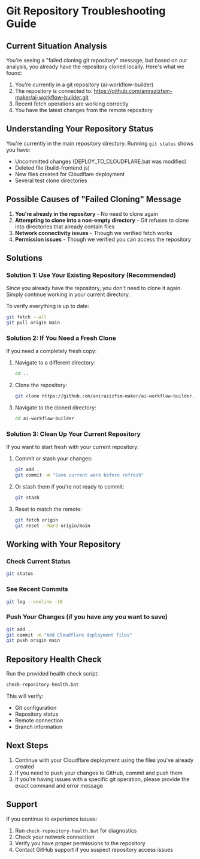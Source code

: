 # Git Repository Troubleshooting Guide

## Current Situation Analysis

You're seeing a "failed cloning git repository" message, but based on our analysis, you already have the repository cloned locally. Here's what we found:

1. You're currently in a git repository (ai-workflow-builder)
2. The repository is connected to: https://github.com/anirazizfsm-maker/ai-workflow-builder.git
3. Recent fetch operations are working correctly
4. You have the latest changes from the remote repository

## Understanding Your Repository Status

You're currently in the main repository directory. Running `git status` shows you have:

- Uncommitted changes (DEPLOY_TO_CLOUDFLARE.bat was modified)
- Deleted file (build-frontend.js)
- New files created for Cloudflare deployment
- Several test clone directories

## Possible Causes of "Failed Cloning" Message

1. **You're already in the repository** - No need to clone again
2. **Attempting to clone into a non-empty directory** - Git refuses to clone into directories that already contain files
3. **Network connectivity issues** - Though we verified fetch works
4. **Permission issues** - Though we verified you can access the repository

## Solutions

### Solution 1: Use Your Existing Repository (Recommended)

Since you already have the repository, you don't need to clone it again. Simply continue working in your current directory.

To verify everything is up to date:
```bash
git fetch --all
git pull origin main
```

### Solution 2: If You Need a Fresh Clone

If you need a completely fresh copy:

1. Navigate to a different directory:
   ```bash
   cd ..
   ```

2. Clone the repository:
   ```bash
   git clone https://github.com/anirazizfsm-maker/ai-workflow-builder.git
   ```

3. Navigate to the cloned directory:
   ```bash
   cd ai-workflow-builder
   ```

### Solution 3: Clean Up Your Current Repository

If you want to start fresh with your current repository:

1. Commit or stash your changes:
   ```bash
   git add .
   git commit -m "Save current work before refresh"
   ```

2. Or stash them if you're not ready to commit:
   ```bash
   git stash
   ```

3. Reset to match the remote:
   ```bash
   git fetch origin
   git reset --hard origin/main
   ```

## Working with Your Repository

### Check Current Status
```bash
git status
```

### See Recent Commits
```bash
git log --oneline -10
```

### Push Your Changes (if you have any you want to save)
```bash
git add .
git commit -m "Add Cloudflare deployment files"
git push origin main
```

## Repository Health Check

Run the provided health check script:
```bash
check-repository-health.bat
```

This will verify:
- Git configuration
- Repository status
- Remote connection
- Branch information

## Next Steps

1. Continue with your Cloudflare deployment using the files you've already created
2. If you need to push your changes to GitHub, commit and push them
3. If you're having issues with a specific git operation, please provide the exact command and error message

## Support

If you continue to experience issues:
1. Run `check-repository-health.bat` for diagnostics
2. Check your network connection
3. Verify you have proper permissions to the repository
4. Contact GitHub support if you suspect repository access issues